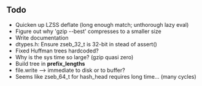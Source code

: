 Todo
----

   - Quicken up LZSS deflate (long enough match; unthorough lazy eval)
   - Figure out why 'gzip --best' compresses to a smaller size
   - Write documentation
   - dtypes.h: Ensure zseb_32_t is 32-bit in stead of assert()
   - Fixed Huffman trees hardcoded?
   - Why is the sys time so large? (gzip quasi zero)
   - Build tree in __prefix_lengths__
   - file.write --> immediate to disk or to buffer?
   - Seems like zseb_64_t for hash_head requires long time... (many cycles)

